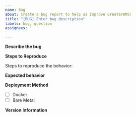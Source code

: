 ```yaml
---
name: Bug
about: Create a bug report to help us improve GreaterWMS!
title: "[BUG] Enter bug description"
labels: bug, question
assignees: ''

---
```


<!---
Everything inside these brackets is hidden - please remove them where you fill out information.
--->


**Describe the bug**
<!---
A clear and concise description of what the bug is.
--->

**Steps to Reproduce**

Steps to reproduce the behavior:
<!---
1. Go to '...'
2. Click on '....'
3. Scroll down to '....'
4. See error
--->

**Expected behavior**
<!---
A clear and concise description of what you expected to happen.
--->

<!---
**Screenshots**
If applicable, add screenshots to help explain your problem.
--->

**Deployment Method**
- [ ] Docker
- [ ] Bare Metal

**Version Information**
<!---
You can get this by going to the "About GreaterWMS" section in the upper right corner and clicking on to the "copy version information"
--->
